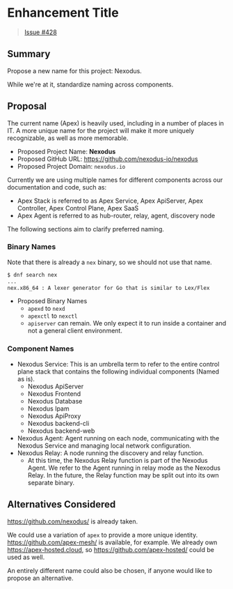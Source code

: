 # Enhancement Title

> [Issue #428](https://github.com/redhat-et/issues/428)

## Summary

Propose a new name for this project: Nexodus.

While we're at it, standardize naming across components.

## Proposal

The current name (Apex) is heavily used, including in a number of places in IT.
A more unique name for the project will make it more uniquely recognizable, as
well as more memorable.

* Proposed Project Name: **Nexodus**
* Proposed GitHub URL: <https://github.com/nexodus-io/nexodus>
* Proposed Project Domain: `nexodus.io`

 Currently we are using multiple names for different components across our documentation and code, such as:

* Apex Stack is referred to as Apex Service, Apex ApiServer, Apex Controller, Apex Control Plane, Apex SaaS
* Apex Agent is referred to as hub-router, relay, agent, discovery node

The following sections aim to clarify preferred naming.

### Binary Names

Note that there is already a `nex` binary, so we should not use that name.

```sh
$ dnf search nex
...
nex.x86_64 : A lexer generator for Go that is similar to Lex/Flex
```

* Proposed Binary Names
  * `apexd` to `nexd`
  * `apexctl` to `nexctl`
  * `apiserver` can remain. We only expect it to run inside a container and not a general client environment.

### Component Names

* Nexodus Service: This is an umbrella term to refer to the entire control plane stack that contains the following individual components (Named as is).
  * Nexodus ApiServer
  * Nexodus Frontend
  * Nexodus Database
  * Nexodus Ipam
  * Nexodus ApiProxy
  * Nexodus backend-cli
  * Nexodus backend-web
* Nexodus Agent: Agent running on each node, communicating with the Nexodus Service and managing local network configuration.
* Nexodus Relay: A node running the discovery and relay function.
  * At this time, the Nexodus Relay function is part of the Nexodus Agent. We refer to the Agent running in relay mode as the Nexodus Relay. In the future, the Relay function may be split out into its own separate binary.

## Alternatives Considered

<https://github.com/nexodus/> is already taken.

We could use a variation of `apex` to provide a more unique identity.
<https://github.com/apex-mesh/> is available, for example. We already
own <https://apex-hosted.cloud>, so <https://github.com/apex-hosted/>
could be used as well.

An entirely different name could also be chosen, if anyone would like
to propose an alternative.
